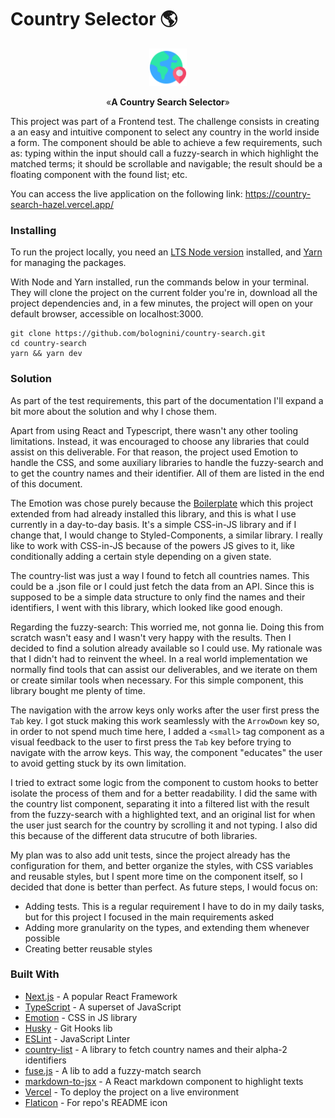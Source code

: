 # Country Selector 🌎

<p align="center"><img src="public/logo.png" alt="A silly logo" width="60"></p>
<p align="center">&laquo;<b>A Country Search Selector</b>&raquo;</p>

This project was part of a Frontend test. The challenge consists in creating a an easy and intuitive component to select any country in the world inside a form. The component should be able to achieve a few requirements, such as: typing within the input should call a fuzzy-search in which highlight the matched terms; it should be scrollable and navigable; the result should be a floating component with the found list; etc.

You can access the live application on the following link: https://country-search-hazel.vercel.app/

### Installing

To run the project locally, you need an [LTS Node version](https://nodejs.org/en) installed, and [Yarn](https://yarnpkg.com/) for managing the packages.

With Node and Yarn installed, run the commands below in your terminal. They will clone the project on the current folder you're in, download all the project dependencies and, in a few minutes, the project will open on your default browser, accessible on localhost:3000.

```shell
git clone https://github.com/bolognini/country-search.git
cd country-search
yarn && yarn dev
```

### Solution

As part of the test requirements, this part of the documentation I'll expand a bit more about the solution and why I chose them.

Apart from using React and Typescript, there wasn't any other tooling limitations. Instead, it was encouraged to choose any libraries that could assist on this deliverable. For that reason, the project used Emotion to handle the CSS, and some auxiliary libraries to handle the fuzzy-search and to get the country names and their identifier. All of them are listed in the end of this document.

The Emotion was chose purely because the [Boilerplate](https://github.com/bolognini/cool-boilerplate) which this project extended from had already installed this library, and this is what I use currently in a day-to-day basis. It's a simple CSS-in-JS library and if I change that, I would change to Styled-Components, a similar library. I really like to work with CSS-in-JS because of the powers JS gives to it, like conditionally adding a certain style depending on a given state.

The country-list was just a way I found to fetch all countries names. This could be a .json file or I could just fetch the data from an API. Since this is supposed to be a simple data structure to only find the names and their identifiers, I went with this library, which looked like good enough.

Regarding the fuzzy-search: This worried me, not gonna lie. Doing this from scratch wasn't easy and I wasn't very happy with the results. Then I decided to find a solution already available so I could use. My rationale was that I didn't had to reinvent the wheel. In a real world implementation we normally find tools that can assist our deliverables, and we iterate on them or create similar tools when necessary. For this simple component, this library bought me plenty of time.

The navigation with the arrow keys only works after the user first press the `Tab` key. I got stuck making this work seamlessly with the `ArrowDown` key so, in order to not spend much time here, I added a `<small>` tag component as a visual feedback to the user to first press the `Tab` key before trying to navigate with the arrow keys. This way, the component "educates" the user to avoid getting stuck by its own limitation.

I tried to extract some logic from the component to custom hooks to better isolate the process of them and for a better readability. I did the same with the country list component, separating it into a filtered list with the result from the fuzzy-search with a highlighted text, and an original list for when the user just search for the country by scrolling it and not typing. I also did this because of the different data strucutre of both libraries.

My plan was to also add unit tests, since the project already has the configuration for them, and better organize the styles, with CSS variables and reusable styles, but I spent more time on the component itself, so I decided that done is better than perfect. As future steps, I would focus on:

- Adding tests. This is a regular requirement I have to do in my daily tasks, but for this project I focused in the main requirements asked
- Adding more granularity on the types, and extending them whenever possible
- Creating better reusable styles

### Built With

- [Next.js](https://nextjs.org/) - A popular React Framework
- [TypeScript](https://www.typescriptlang.org/) - A superset of JavaScript
- [Emotion](https://emotion.sh/docs/introduction) - CSS in JS library
- [Husky](https://github.com/typicode/husky) - Git Hooks lib
- [ESLint](https://eslint.org/) - JavaScript Linter
- [country-list](https://github.com/annexare/Countries) - A library to fetch country names and their alpha-2 identifiers
- [fuse.js](https://www.fusejs.io/) - A lib to add a fuzzy-match search
- [markdown-to-jsx](https://github.com/quantizor/markdown-to-jsx) - A React markdown component to highlight texts
- [Vercel](https://vercel.com/) - To deploy the project on a live environment
- [Flaticon](https://www.flaticon.com/) - For repo's README icon
